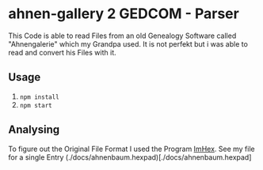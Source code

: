 # ahnen-gallery 2 GEDCOM - Parser

This Code is able to read Files from an old Genealogy Software called "Ahnengalerie" which my Grandpa used.
It is not perfekt but i was able to read and convert his Files with it.

## Usage

1. `npm install`
2. `npm start`

## Analysing

To figure out the Original File Format I used the Program [ImHex](https://github.com/WerWolv/ImHex).
See my file for a single Entry (./docs/ahnenbaum.hexpad)[./docs/ahnenbaum.hexpad]
